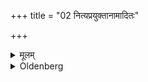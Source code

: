 +++
title = "02 नित्यप्रयुक्तानामादितः"

+++

<details><summary>मूलम्</summary>

नित्यप्रयुक्तानामादितः २
</details>

<details><summary>Oldenberg</summary>

2. At such ceremonies as are repeated daily, (let him do so only) in the beginning;
</details>
